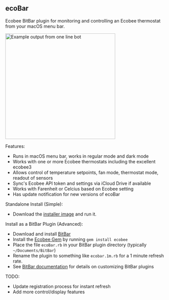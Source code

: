 ecoBar
---
Ecobee BitBar plugin for monitoring and controlling an Ecobee thermostat from your macOS menu bar.

<img src="https://raw.githubusercontent.com/robzr/ecobar/master/images/screenshot.png" 
  alt="Example output from one line bot" width=344 height=330>

Features:
- Runs in macOS menu bar, works in regular mode and dark mode
- Works with one or more Ecobee thermostats including the excellent ecobee3
- Allows control of temperature setpoints, fan mode, thermostat mode, readout of sensors
- Sync's Ecobee API token and settings via iCloud Drive if available
- Works with Farenheit or Celcius based on Ecobee setting
- Has update notification for new versions of ecoBar

Standalone Install (Simple):
- Download the [installer image](https://github.com/robzr/ecobar/blob/master/ecoBar.dmg?raw=true) and run it.

Install as a BitBar Plugin (Advanced):
- Download and install [BitBar](http://getbitbar.com)
- Install the [Ecobee Gem](https://rubygems.org/gems/ecobee) by running `gem install ecobee`
- Place the file `ecoBar.rb` in your BitBar plugin directory (typically `~/Documents/BitBar`)
- Rename the plugin to something like `ecobar.1m.rb` for a 1 minute refresh rate.
- See [BitBar documentation](https://github.com/matryer/bitbar/blob/master/README.md) for details on customizing BitBar plugins

TODO:
- Update registration process for instant refresh
- Add more control/display features
